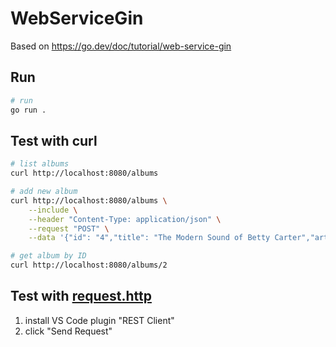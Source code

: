 # WebServiceGin

Based on https://go.dev/doc/tutorial/web-service-gin

## Run

```sh
# run
go run .
```

## Test with curl

```sh
# list albums
curl http://localhost:8080/albums

# add new album
curl http://localhost:8080/albums \
    --include \
    --header "Content-Type: application/json" \
    --request "POST" \
    --data '{"id": "4","title": "The Modern Sound of Betty Carter","artist": "Betty Carter","price": 49.99}'

# get album by ID
curl http://localhost:8080/albums/2
```

## Test with [request.http](./request.http)

1. install VS Code plugin "REST Client"
1. click "Send Request"